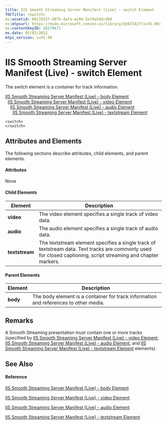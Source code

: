 ```yaml
---
title: IIS Smooth Streaming Server Manifest (Live) - switch Element
TOCTitle: <switch>
ms:assetid: 09c33157-d875-4afa-ac0d-5e74e5ddcd0d
ms:mtpsurl: https://msdn.microsoft.com/en-us/library/Ee673427(v=VS.90)
ms:contentKeyID: 26179471
ms.date: 05/02/2012
mtps_version: v=VS.90
---
```


# IIS Smooth Streaming Server Manifest (Live) - switch Element

The switch element is a container for track information.

[IIS Smooth Streaming Server Manifest (Live) - body Element](iis-smooth-streaming-server-manifest-live-body-element.md)  
  [IIS Smooth Streaming Server Manifest (Live) - video Element](iis-smooth-streaming-server-manifest-live-video-element.md)  
    [IIS Smooth Streaming Server Manifest (Live) - audio Element](iis-smooth-streaming-server-manifest-live-audio-element.md)  
      [IIS Smooth Streaming Server Manifest (Live) - textstream Element](iis-smooth-streaming-server-manifest-live-textstream-element.md)  

    <switch>
    </switch>

## Attributes and Elements

The following sections describe attributes, child elements, and parent elements.

#### Attributes

None

#### Child Elements

|Element|Description|
|--- |--- |
|**video**|The video element specifies a single track of video data.|
|**audio**|The audio element specifies a single track of audio data.|
|**textstream**|The textstream element specifies a single track of textstream data. Text tracks are commonly used for closed captioning, script streaming and chapter markers.|


#### Parent Elements

|Element|Description|
|--- |--- |
|**body**|The body element is a container for track information and references to other media.|

## Remarks

A Smooth Streaming presentation must contain one or more tracks (specified by [IIS Smooth Streaming Server Manifest (Live) - video Element](iis-smooth-streaming-server-manifest-live-video-element.md), [IIS Smooth Streaming Server Manifest (Live) - audio Element](iis-smooth-streaming-server-manifest-live-audio-element.md), and [IIS Smooth Streaming Server Manifest (Live) - textstream Element](iis-smooth-streaming-server-manifest-live-textstream-element.md) elements).

## See Also

#### Reference

[IIS Smooth Streaming Server Manifest (Live) - body Element](iis-smooth-streaming-server-manifest-live-body-element.md)

[IIS Smooth Streaming Server Manifest (Live) - video Element](iis-smooth-streaming-server-manifest-live-video-element.md)

[IIS Smooth Streaming Server Manifest (Live) - audio Element](iis-smooth-streaming-server-manifest-live-audio-element.md)

[IIS Smooth Streaming Server Manifest (Live) - textstream Element](iis-smooth-streaming-server-manifest-live-textstream-element.md)

